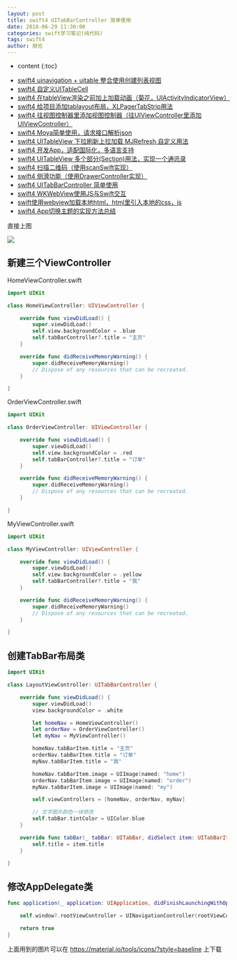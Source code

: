 ```yaml
---
layout: post
title: swift4 UITabBarController 简单使用
date: 2018-06-29 11:30:00
categories: swift学习笔记(纯代码)
tags: swift4
author: 朋也
---
```


* content
{:toc}

- [swift4 uinavigation + uitable 整合使用创建列表视图](https://tomoya92.github.io/2018/06/08/swift-uinavigation-uitable/)
- [swift4 自定义UITableCell](https://tomoya92.github.io/2018/06/09/swfit-uitableview-uitablecell/)
- [swift4 在tableView渲染之前加上加载动画（菊花，UIActivityIndicatorView）](https://tomoya92.github.io/2018/06/11/swift-tableview-activity-indicator/)
- [swift4 给项目添加tablayout布局，XLPagerTabStrip用法](https://tomoya92.github.io/2018/06/13/swift-tablayout-xlpagertabstrip/)
- [swift4 往视图控制器里添加视图控制器（往UIViewController里添加UIViewController）](https://tomoya92.github.io/2018/06/13/swift-adduiviewcontroller-to-uiviewcontroller/)
- [swift4 Moya简单使用，请求接口解析json](https://tomoya92.github.io/2018/06/14/swift-moya/)
- [swift4 UITableView 下拉刷新上拉加载 MJRefresh 自定义用法](https://tomoya92.github.io/2018/06/20/swift-pullrefresh-loadmore/)
- [swift4 开发App，适配国际化，多语言支持](https://tomoya92.github.io/2018/06/20/swift-localizable/)
- [swift4 UITableView 多个部分(Section)用法，实现一个通讯录](https://tomoya92.github.io/2018/06/26/swift-tableview-multipart-section/)
- [swift4 扫描二维码（使用scanSwift实现）](https://tomoya92.github.io/2018/06/27/swift-scan-qrcode/)
- [swift4 侧滑功能（使用DrawerController实现）](https://tomoya92.github.io/2018/06/29/swift-drawercontroller/)
- [swift4 UITabBarController 简单使用](https://tomoya92.github.io/2018/06/29/swift-tabbarcontroller/)
- [swift4 WKWebView使用JS与Swift交互](https://tomoya92.github.io/2018/07/05/swift-webview-javascript/)
- [swift使用webview加载本地html，html里引入本地的css，js](https://tomoya92.github.io/2018/10/31/swift-webview-load-css-js/)
- [swift4 App切换主题的实现方法总结](https://tomoya92.github.io/2018/11/09/swift-theme/)

直接上图

![](/assets/swift-tabbarcontroller.gif)




## 新建三个ViewController

HomeViewController.swift

```swift
import UIKit

class HomeViewController: UIViewController {

    override func viewDidLoad() {
        super.viewDidLoad()
        self.view.backgroundColor = .blue
        self.tabBarController?.title = "主页"
    }

    override func didReceiveMemoryWarning() {
        super.didReceiveMemoryWarning()
        // Dispose of any resources that can be recreated.
    }

}
```

OrderViewController.swift

```swift
import UIKit

class OrderViewController: UIViewController {

    override func viewDidLoad() {
        super.viewDidLoad()
        self.view.backgroundColor = .red
        self.tabBarController?.title = "订单"
    }

    override func didReceiveMemoryWarning() {
        super.didReceiveMemoryWarning()
        // Dispose of any resources that can be recreated.
    }

}
```

MyViewController.swift

```swift
import UIKit

class MyViewController: UIViewController {

    override func viewDidLoad() {
        super.viewDidLoad()
        self.view.backgroundColor = .yellow
        self.tabBarController?.title = "我"
    }

    override func didReceiveMemoryWarning() {
        super.didReceiveMemoryWarning()
        // Dispose of any resources that can be recreated.
    }

}
```

## 创建TabBar布局类

```swift
import UIKit

class LayoutViewController: UITabBarController {

    override func viewDidLoad() {
        super.viewDidLoad()
        view.backgroundColor = .white

        let homeNav = HomeViewController()
        let orderNav = OrderViewController()
        let myNav = MyViewController()

        homeNav.tabBarItem.title = "主页"
        orderNav.tabBarItem.title = "订单"
        myNav.tabBarItem.title = "我"

        homeNav.tabBarItem.image = UIImage(named: "home")
        orderNav.tabBarItem.image = UIImage(named: "order")
        myNav.tabBarItem.image = UIImage(named: "my")

        self.viewControllers = [homeNav, orderNav, myNav]

        // 文字图片颜色一块修改
        self.tabBar.tintColor = UIColor.blue
    }

    override func tabBar(_ tabBar: UITabBar, didSelect item: UITabBarItem) {
        self.title = item.title
    }

}
```

## 修改AppDelegate类

```swift
func application(_ application: UIApplication, didFinishLaunchingWithOptions launchOptions: [UIApplicationLaunchOptionsKey: Any]?) -> Bool {

    self.window?.rootViewController = UINavigationController(rootViewController: LayoutViewController())

    return true
}
```

上面用到的图片可以在 https://material.io/tools/icons/?style=baseline 上下载
